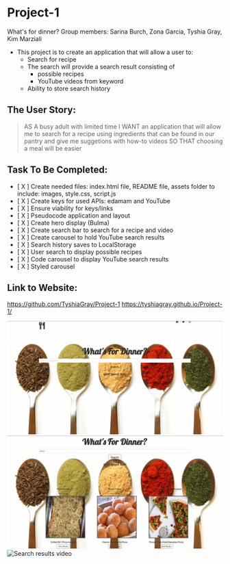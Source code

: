 # Project-1
What's for dinner?
Group members: Sarina Burch, Zona Garcia, Tyshia Gray, Kim Marziali  

* This project is to create an application that will allow a user to:
    - Search for recipe
    - The search will provide a search result consisting of 
        - possible recipes
        - YouTube videos from keyword
    - Ability to store search history 

## The User Story:
> AS A busy adult with limited time 
> I WANT an application that will allow me to search for a recipe using ingredients that can be found in our pantry and give me suggetions with how-to videos
> SO THAT choosing a meal will be easier

## Task To Be Completed:
- [ X ] Create needed files: index.html file, README file, assets folder to include: images, style.css, script.js 
- [ X ] Create keys for used APIs: edamam and YouTube
- [ X ] Ensure viability for keys/links
- [ X ] Pseudocode application and layout
- [ X ] Create hero display (Bulma)
- [ X ] Create search bar to search for a recipe and video
- [ X ] Create carousel to hold YouTube search results
- [ X ] Search history saves to LocalStorage
- [ X ] User search to display possible recipes
- [ X ] Code carousel to display YouTube search results
- [ X ] Styled carousel


## Link to Website:
https://github.com/TyshiaGray/Project-1
https://tyshiagray.github.io/Project-1/

![Before Search](https://github.com/TyshiaGray/Project-1/blob/master/assets/Before_search.png)
![Search results recipes](https://github.com/TyshiaGray/Project-1/blob/master/assets/Search_results_recipes.png)
![Search results video](https://github.com/TyshiaGray/Project-1/blob/master/assets/Before_search_video.png)